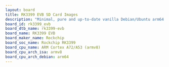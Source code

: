 ```yaml
---
layout: board
title: RK3399 EVB SD Card Images
description: "Minimal, pure and up-to-date vanilla Debian/Ubuntu arm64 SD card images for RK3399 EVB by Rockchip, SoC: Rockchip RK3399, CPU ISA: armv8"
board_id: rk3399_evb
board_dtb_name: rk3399-evb
board_name: RK3399 EVB
board_maker_name: Rockchip
board_soc_name: Rockchip RK3399
board_cpu_name: ARM Cortex A72/A53 (armv8)
board_cpu_arch_isa: armv8
board_cpu_arch_debian: arm64
---
```

